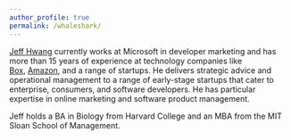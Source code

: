 ```yaml
---
author_profile: true
permalink: /whaleshark/
---
```

[Jeff Hwang](https://www.linkedin.com/in/jeffhwang) currently works at Microsoft in developer marketing and has more than 15 years of experience at technology companies like [Box](https://www.box.com), [Amazon](https://www.amazon.com), and a range of startups. He delivers strategic advice and operational management to a range of early-stage startups that cater to enterprise, consumers, and software developers. He has particular expertise in online marketing and software product management.  

Jeff holds a BA in Biology from Harvard College and an MBA from the MIT Sloan School of Management.